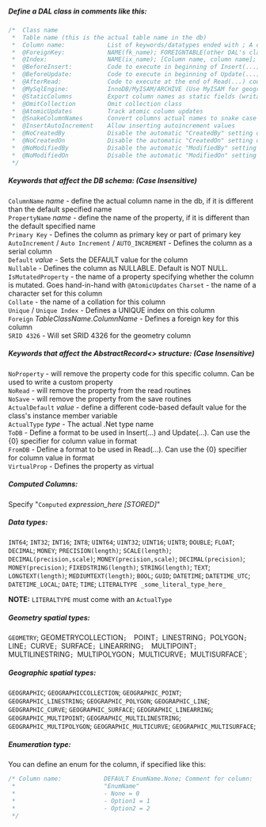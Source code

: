﻿##### Define a DAL class in comments like this:

```C#
/*  Class name
 *  Table name (this is the actual table name in the db)
 *  Column name:            List of keywords/datatypes ended with ; A comment
 *  @ForeignKey:            NAME(fk_name); FOREIGNTABLE(other DAL's class name); COLUMNS[Column name, Column name]; FOREIGNCOLUMNS[Column name, Column name]; ONUPDATE(CASCADE/RESTRICT/SETNULL/NOACTION); ONDELETE(CASCADE/RESTRICT/SETNULL/NOACTION);
 *  @Index:                 NAME(ix_name); [Column name, column name]; UNIQUE/PRIMARYKEY/SPATIAL/FULLTEXT/BTREE/RTREE/HASH/NONCLUSTERED/CLUSTERED
 *  @BeforeInsert:          Code to execute in beginning of Insert(...) code
 *  @BeforeUpdate:          Code to execute in beginning of Update(...) code
 *  @AfterRead:             Code to execute at the end of Read(...) code
 *  @MySqlEngine:           InnoDB/MyISAM/ARCHIVE (Use MyISAM for geographical, FULLTEXT, and general RTREE indexes)
 *  @StaticColumns          Export column names as static fields (writable) instead of const
 *  @OmitCollection         Omit collection class
 *  @AtomicUpdates          Track atomic column updates
 *  @SnakeColumnNames		Convert columns actual names to snake case
 *  @InsertAutoIncrement    Allow inserting autoincrement values
 *  @NoCreatedBy			Disable the automatic "CreatedBy" setting on Insert
 *  @NoCreatedOn			Disable the automatic "CreatedOn" setting on Insert
 *  @NoModifiedBy			Disable the automatic "ModifiedBy" setting on Update
 *  @NoModifiedOn			Disable the automatic "ModifiedOn" setting on Update
 */
 ```

##### Keywords that affect the DB schema: (Case Insensitive)

 `ColumnName` _name_ - define the actual column name in the db, if it is different than the default specified name  
 `PropertyName` _name_ - define the name of the property, if it is different than the default specified name  
 `Primary Key` - Defines the column as primary key or part of primary key  
 `AutoIncrement` / `Auto Increment` / `AUTO_INCREMENT` - Defines the column as a serial column  
 `Default` _value_ - Sets the DEFAULT value for the column  
 `Nullable` - Defines the column as NULLABLE. Default is NOT NULL.  
 `IsMutatedProperty` - the name of a property specifying whether the column is mutated. Goes hand-in-hand with `@AtomicUpdates`
 `Charset` - the name of a character set for this column  
 `Collate` - the name of a collation for this column  
 `Unique` / `Unique Index` - Defines a UNIQUE index on this column  
 `Foreign` _TableClassName_._ColumnName_ - Defines a foreign key for this column  
 `SRID 4326` - Will set SRID 4326 for the geometry column  

##### Keywords that affect the AbstractRecord<> structure: (Case Insensitive)

 `NoProperty` - will remove the property code for this specific column. Can be used to write a custom property  
 `NoRead` - will remove the property from the read routines  
 `NoSave` - will remove the property from the save routines  
 `ActualDefault` _value_ - define a different code-based default value for the class's instance member variable  
 `ActualType` _type_ - The actual .Net type name  
 `ToDB` - Define a format to be used in Insert(...) and Update(...). Can use the {0} specifier for column value in format  
 `FromDB` - Define a format to be used in Read(...). Can use the {0} specifier for column value in format  
 `VirtualProp` - Defines the property as virtual  

##### Computed Columns:

 Specify "`Computed` _expression_here_ _[STORED]_"

##### Data types:

 `INT64`; `INT32`; `INT16`; `INT8`; `UINT64`; `UINT32`; `UINT16`; `UINT8`; `DOUBLE`; `FLOAT`; 
 `DECIMAL`; `MONEY`; `PRECISION(length)`; `SCALE(length)`;
 `DECIMAL(precision,scale)`; `MONEY(precision,scale)`;
 `DECIMAL(precision)`; `MONEY(precision)`;
 `FIXEDSTRING(length)`; `STRING(length)`; `TEXT`; `LONGTEXT(length)`; `MEDIUMTEXT(length)`; 
 `BOOL`; `GUID`;
 `DATETIME`; `DATETIME_UTC`; `DATETIME_LOCAL`; 
 `DATE`; `TIME`; 
 `LITERALTYPE _some_literal_type_here_`

**NOTE:** `LITERALTYPE` must come with an `ActualType` 

##### Geometry spatial types:

 `GEOMETRY`; GEOMETRYCOLLECTION`; 
 `POINT`; `LINESTRING`; `POLYGON`; `LINE`; `CURVE`; `SURFACE`; `LINEARRING`; 
 `MULTIPOINT`; `MULTILINESTRING`; `MULTIPOLYGON`; `MULTICURVE`; `MULTISURFACE`;

##### Geographic spatial types:

 `GEOGRAPHIC`; `GEOGRAPHICCOLLECTION`; 
 `GEOGRAPHIC_POINT`; `GEOGRAPHIC_LINESTRING`; `GEOGRAPHIC_POLYGON`; 
 `GEOGRAPHIC_LINE`; `GEOGRAPHIC_CURVE`; `GEOGRAPHIC_SURFACE`; `GEOGRAPHIC_LINEARRING`; 
 `GEOGRAPHIC_MULTIPOINT`; `GEOGRAPHIC_MULTILINESTRING`; `GEOGRAPHIC_MULTIPOLYGON`; 
 `GEOGRAPHIC_MULTICURVE`; `GEOGRAPHIC_MULTISURFACE`;

##### Enumeration type:

 You can define an enum for the column, if specified like this:
```C#
/* Column name:            DEFAULT EnumName.None; Comment for column:
 *                         "EnumName"
 *                         - None = 0
 *                         - Option1 = 1
 *                         - Option2 = 2
 */
```

